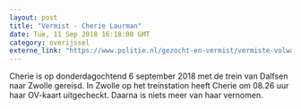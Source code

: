 ```yaml
---
layout: post
title: "Vermist - Cherie Laurman"
date: Tue, 11 Sep 2018 16:18:00 GMT
category: overijssel
externe_link: "https://www.politie.nl/gezocht-en-vermist/vermiste-volwassenen/2018/september/cherie-laurman.html"
---
```


Cherie is op donderdagochtend 6 september 2018 met de trein van Dalfsen naar Zwolle gereisd. In Zwolle op het treinstation heeft Cherie om 08.26 uur haar OV-kaart uitgecheckt. Daarna is niets meer van haar vernomen.
